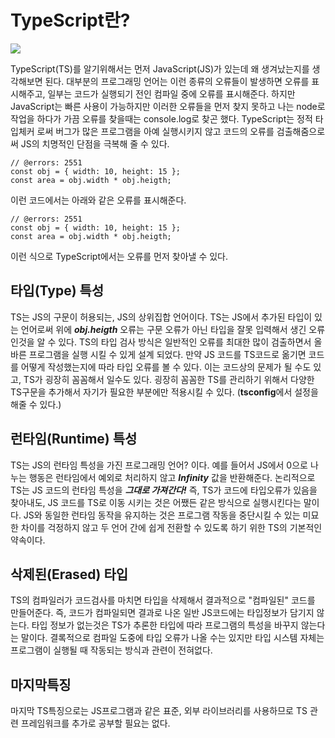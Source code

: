 # TypeScript란?
<img src="https://poiemaweb.com/img/typescript-logo.png">

TypeScript(TS)를 알기위해서는 먼저 JavaScript(JS)가 있는데 왜 생겨났는지를 생각해보면 된다.
대부분의 프로그래밍 언어는 이런 종류의 오류들이 발생하면 오류를 표시해주고, 일부는 코드가 실행되기 전인 컴파일 중에 오류를 표시해준다.
하지만 JavaScript는 빠른 사용이 가능하지만 이러한 오류들을 먼저 찾지 못하고 나는 node로 작업을 하다가 가끔 오류를 찾을때는 console.log로 찾곤 했다.
TypeScript는 정적 타입체커 로써 버그가 많은 프로그램을 아예 실행시키지 않고 코드의 오류를 검출해줌으로써 JS의 치명적인 단점을 극복해 줄 수 있다.
```{.TypeScript}
// @errors: 2551
const obj = { width: 10, height: 15 };
const area = obj.width * obj.heigth;
```
이런 코드에서는 아래와 같은 오류를 표시해준다.
```{.TypeScript}
// @errors: 2551
const obj = { width: 10, height: 15 };
const area = obj.width * obj.heigth;
```
이런 식으로 TypeScript에서는 오류를 먼저 찾아낼 수 있다.

## 타입(Type) 특성

TS는 JS의 구문이 허용되는, JS의 상위집합 언어이다. TS는 JS에서 추가된 타입이 있는 언어로써 위에 ***obj.heigth*** 오류는 구문 오류가 아닌 타입을 잘못 입력해서 생긴 오류인것을 알 수 있다.
TS의 타입 검사 방식은 일반적인 오류를 최대한 많이 검출하면서 올바른 프로그램을 실행 시킬 수 있게 설계 되었다.
만약 JS 코드를 TS코드로 옮기면 코드를 어떻게 작성했는지에 따라 타입 오류를 볼 수 있다. 이는 코드상의 문제가 될 수도 있고, TS가 굉장히 꼼꼼해서 일수도 있다. 굉장히 꼼꼼한 TS를 관리하기 위해서 
다양한 TS구문을 추가해서 자기가 필요한 부분에만 적용시킬 수 있다. (**tsconfig**에서 설정을 해줄 수 있다.)

## 런타임(Runtime) 특성

TS는 JS의 런타임 특성을 가진 프로그래밍 언어? 이다.
예를 들어서 JS에서 0으로 나누는 행동은 런타임에서 예외로 처리하지 않고 ***Infinity*** 값을 반환해준다. 논리적으로 TS는 JS 코드의 런타임 특성을 ***그대로 가져간다!***
즉, TS가 코드에 타입오류가 있음을 찾아내도, JS 코드를 TS로 이동 시키는 것은 어쨌든 같은 방식으로 실행시킨다는 말이다.
JS와 동일한 런타임 동작을 유지하는 것은 프로그램 작동을 중단시킬 수 있는 미묘한 차이를 걱정하지 않고 두 언어 간에 쉽게 전환할 수 있도록 하기 위한 TS의 기본적인 약속이다.

## 삭제된(Erased) 타입

TS의 컴파일러가 코드검사를 마치면 타입을 삭제해서 결과적으로 "컴파일된" 코드를 만들어준다. 즉, 코드가 컴파일되면 결과로 나온 일반 JS코드에는 타입정보가 담기지 않는다.
타입 정보가 없는것은 TS가 추론한 타입에 따라 프로그램의 특성을 바꾸지 않는다는 말이다. 결록적으로 컴파일 도중에 타입 오류가 나올 수는 있지만 타입 시스템 자체는 프로그램이 실행될 때 작동되는 방식과 관련이 전혀없다.

## 마지막특징
마지막 TS특징으로는 JS프로그램과 같은 표준, 외부 라이브러리를 사용하므로 TS 관련 프레임워크를 추가로 공부할 필요는 없다. 
